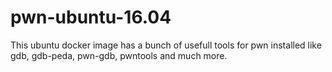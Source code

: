 # pwn-ubuntu-16.04
This ubuntu docker image has a bunch of usefull tools for pwn installed like gdb, gdb-peda, pwn-gdb, pwntools and much more.
